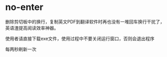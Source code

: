 # no-enter
删除剪切板中的换行，复制英文PDF到翻译软件时再也没有一堆回车换行干扰了，英语渣提高阅读效率神器。

使用者请直接下载exe文件，使用过程中不要关闭运行窗口，否则会退出程序

每两秒刷新一次
